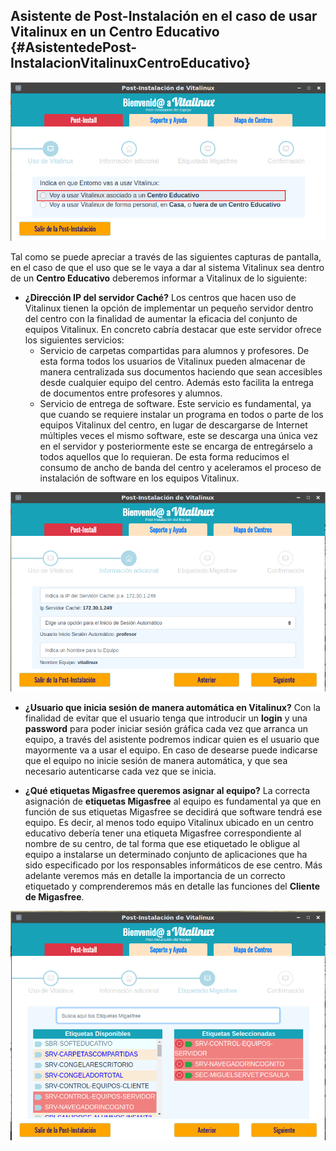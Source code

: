 ## Asistente de Post-Instalación en el caso de usar Vitalinux en un Centro Educativo {#AsistentedePost-InstalacionVitalinuxCentroEducativo}

<!-- ![Debemos indicar ... ¿Donde usaremos Vitalinux? (Centro Educativo o Casa)](../img/Post-instalacion-2.2.png) -->
![Debemos indicar ... ¿Donde usaremos Vitalinux? (Centro Educativo o Casa)](../img/vitalinux-2-postinstalacion-dialogo1-entorno_centro_educativo.png)

Tal como se puede apreciar a través de las siguientes capturas de pantalla, en el caso de que el uso que se le vaya a dar al sistema Vitalinux sea dentro de un **Centro Educativo** deberemos informar a Vitalinux de lo siguiente:

* **¿Dirección IP del servidor Caché?** Los centros que hacen uso de Vitalinux tienen la opción de implementar un pequeño servidor dentro del centro con la finalidad de aumentar la eficacia del conjunto de equipos Vitalinux.  En concreto cabría destacar que este servidor ofrece los siguientes servicios:
    * Servicio de carpetas compartidas para alumnos y profesores. De esta forma todos los usuarios de Vitalinux pueden almacenar de manera centralizada sus documentos haciendo que sean accesibles desde cualquier equipo del centro.  Además esto facilita la entrega de documentos entre profesores y alumnos.
    * Servicio de entrega de software.  Este servicio es fundamental, ya que cuando se requiere instalar un programa en todos o parte de los equipos Vitalinux del centro, en lugar de descargarse de Internet múltiples veces el mismo software, este se descarga una única vez en el servidor y posteriormente este se encarga de entregárselo a todos aquellos que lo requieran.  De esta forma reducimos el consumo de ancho de banda del centro y aceleramos el proceso de instalación de software en los equipos Vitalinux.

<!-- ![Tenemos un Servidor Caché en el Centro Educativo ... ¿Cuál es su IP?](../img/Post-instalacion-3.2.png)
![Confirmación de la IP del Servidor Caché](../img/Post-instalacion-4.2.png) -->
![Indicaremos la dirección IP del Servidor Caché que haya en el centro educativo, el Usuario con el que queremos que inicie sesión de manera automática y el Nombre del Equipo](../img/vitalinux-2-postinstalacion-dialogo2.png)

* **¿Usuario que inicia sesión de manera automática en Vitalinux?** Con la finalidad de evitar que el usuario tenga que introducir un **login** y una **password** para poder iniciar sesión gráfica cada vez que arranca un equipo, a través del asistente podremos indicar quien es el usuario que mayormente va a usar el equipo. En caso de desearse puede indicarse que el equipo no inicie sesión de manera automática, y que sea necesario autenticarse cada vez que se inicia.

<!-- ![¿Con que cuenta de usuario quieres que inicie sesión automáticamente?](../img/Post-instalacion-5.2.png) -->

* **¿Qué etiquetas Migasfree queremos asignar al equipo?** La correcta asignación de **etiquetas Migasfree** al equipo es fundamental ya que en función de sus etiquetas Migasfree se decidirá que software tendrá ese equipo. Es decir, al menos todo equipo Vitalinux ubicado en un centro educativo debería tener una etiqueta Migasfree correspondiente al nombre de su centro, de tal forma que ese etiquetado le obligue al equipo a instalarse un determinado conjunto de aplicaciones que ha sido especificado por los responsables informáticos de ese centro. Más adelante veremos más en detalle la importancia de un correcto etiquetado y comprenderemos más en detalle las funciones del <b>Cliente de Migasfree</b>.

<!-- ![¿Qué etiquetas quieres asignar a este equipo Vitalinux?](../img/Post-instalacion-6.2.png) -->
![¿Qué etiquetas quieres asignar a este equipo Vitalinux?](../img/vitalinux-2-postinstalacion-dialogo3-etiquetado_entorno_centro.png)

